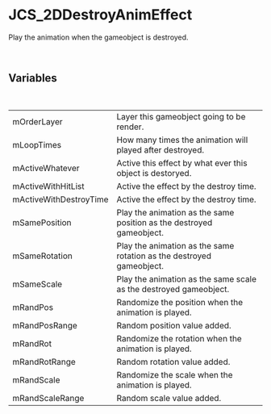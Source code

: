 <div id="content-header">
  <h1>JCS_2DDestroyAnimEffect</h1>
</div>

<p>
  Play the animation when the gameobject is destroyed.
</p>


<br/>
<h2>Variables</h2>
<br/>

<table>
  <tr>
    <td>mOrderLayer</td>
    <td>Layer this gameobject going to be render.</td>
  </tr>
  <tr>
    <td>mLoopTimes</td>
    <td>How many times the animation will played after destroyed.</td>
  </tr>
  <tr>
    <td>mActiveWhatever</td>
    <td>Active this effect by what ever this object is destoryed.</td>
  </tr>
  <tr>
    <td>mActiveWithHitList</td>
    <td>Active the effect by the destroy time.</td>
  </tr>
  <tr>
    <td>mActiveWithDestroyTime</td>
    <td>Active the effect by the destroy time.</td>
  </tr>
  <tr>
    <td>mSamePosition</td>
    <td>Play the animation as the same position as the destroyed gameobject.</td>
  </tr>
  <tr>
    <td>mSameRotation</td>
    <td>Play the animation as the same rotation as the destroyed gameobject.</td>
  </tr>
  <tr>
    <td>mSameScale</td>
    <td>Play the animation as the same scale as the destroyed gameobject.</td>
  </tr>
  <tr>
    <td>mRandPos</td>
    <td>Randomize the position when the animation is played.</td>
  </tr>
  <tr>
    <td>mRandPosRange</td>
    <td>Random position value added.</td>
  </tr>
  <tr>
    <td>mRandRot</td>
    <td>Randomize the rotation when the animation is played.</td>
  </tr>
  <tr>
    <td>mRandRotRange</td>
    <td>Random rotation value added.</td>
  </tr>
  <tr>
    <td>mRandScale</td>
    <td>Randomize the scale when the animation is played.</td>
  </tr>
  <tr>
    <td>mRandScaleRange</td>
    <td>Random scale value added.</td>
  </tr>
</table>

